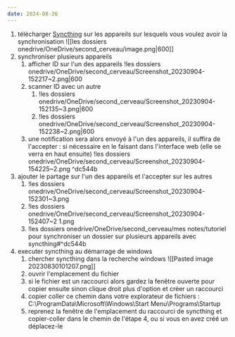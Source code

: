 ```yaml
---
date: 2024-08-26
---
```


1. télécharger [Syncthing](https://syncthing.net/downloads/) sur les appareils sur lesquels vous voulez avoir la synchronisation ![[les dossiers onedrive/OneDrive/second_cerveau/image.png|600]]
2. synchroniser plusieurs appareils
	1. afficher ID sur l'un des appareils !les dossiers onedrive/OneDrive/second_cerveau/Screenshot_20230904-152217~2.png|600
	2. scanner ID avec un autre 
		1. !les dossiers onedrive/OneDrive/second_cerveau/Screenshot_20230904-152135~3.png|600
		2. !les dossiers onedrive/OneDrive/second_cerveau/Screenshot_20230904-152238~2.png|600
	3. une notification sera alors envoyé à l'un des appareils, il suffira de l'accepter : si nécessaire en le faisant dans l'interface web (elle se verra en haut ensuite) !les dossiers onedrive/OneDrive/second_cerveau/Screenshot_20230904-154225~2.png ^dc544b
3. ajouter le partage sur l'un des appareils et l'accepter sur les autres
	1. !les dossiers onedrive/OneDrive/second_cerveau/Screenshot_20230904-152301~3.png
	2. !les dossiers onedrive/OneDrive/second_cerveau/Screenshot_20230904-152407~2 1.png
	3. !les dossiers onedrive/OneDrive/second_cerveau/mes notes/tutoriel pour synchroniser un dossier sur plusieurs appareils avec syncthing#^dc544b
4. executer syncthing au démarrage de windows
	1. chercher syncthing dans la recherche windows ![[Pasted image 20230830101207.png]]
	2. ouvrir l'emplacement du fichier
	3. si le fichier est un raccourci alors gardez la fenêtre ouverte pour copier ensuite sinon clique droit plus d'option et créer un raccourci
	4. copier coller ce chemin dans votre explorateur de fichiers : 
		C:\ProgramData\Microsoft\Windows\Start Menu\Programs\Startup
	5. reprenez la fenêtre de l'emplacement du raccourci de syncthing et copier-coller dans le chemin de l'étape 4, ou si vous en avez créé un déplacez-le